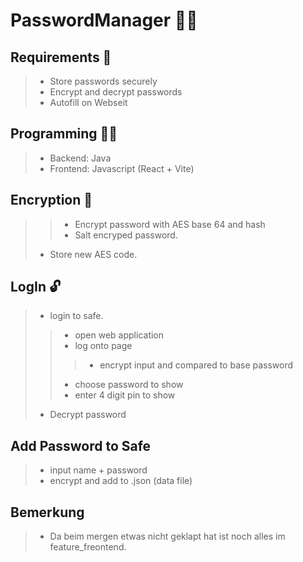 # PasswordManager 📎🔑

## Requirements 📝

>- Store passwords securely 
>- Encrypt and decrypt passwords
>- Autofill on Webseit 

## Programming 👨‍💻

>- Backend: Java 
>- Frontend: Javascript (React + Vite)

## Encryption 🔐

>>- Encrypt password with AES base 64 and hash
>>- Salt encryped password.
>- Store new AES code. 

## LogIn 🔓

>- login to safe.
>>- open web application
>>- log onto page
>>>-  encrypt input and compared to base password
>>- choose password to show
>>- enter 4 digit pin to show
>- Decrypt password

## Add Password to Safe 
>- input name + password
>- encrypt and add to .json (data file)

## Bemerkung 
>- Da beim mergen etwas nicht geklapt hat ist noch alles im feature_freontend. 
